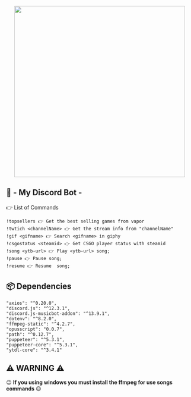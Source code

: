<p align="center">
  <img width="460" src="https://logodownload.org/wp-content/uploads/2017/11/discord-logo-icone.png">
</p>

## 🤖 - My Discord Bot -

👉 List of Commands
```
!topsellers 👉 Get the best selling games from vapor
!twtich <channelName> 👉 Get the stream info from "channelName"
!gif <gifname> 👉 Search <gifname> in giphy
!csgostatus <steamid> 👉 Get CSGO player status with steamid
!song <ytb-url> 👉 Play <ytb-url> song;
!pause 👉 Pause song;
!resume 👉 Resume  song;
```

## 📦 Dependencies
```
"axios": "^0.20.0",
"discord.js": "^12.3.1",
"discord.js-musicbot-addon": "^13.9.1",
"dotenv": "^8.2.0",
"ffmpeg-static": "^4.2.7",
"opusscript": "0.0.7",
"path": "^0.12.7",
"puppeteer": "^5.3.1",
"puppeteer-core": "^5.3.1",
"ytdl-core": "^3.4.1"
```

## ⚠ WARNING ⚠
😉 <b>If you using windows you must install the ffmpeg for use songs commands</b> 😉

